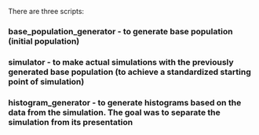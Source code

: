 There are three scripts:

### base_population_generator - to generate base population (initial population)
### simulator - to make actual simulations with the previously generated base population (to achieve a standardized starting point of simulation)
### histogram_generator - to generate histograms based on the data from the simulation. The goal was to separate the simulation from its presentation
